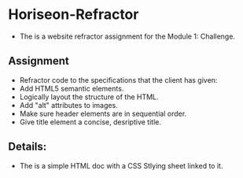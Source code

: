 # Horiseon-Refractor
- The is a website refractor assignment for the Module 1: Challenge.

## Assignment

- Refractor code to the specifications that the client has given:
- Add HTML5 semantic elements.
- Logically layout the structure of the HTML.
- Add "alt" attributes to images.
- Make sure header elements are in sequential order.
- Give title element a concise, desriptive title. 

## Details:
- The is a simple HTML doc with a CSS Stlying sheet linked to it. 